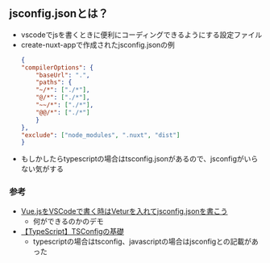 ## jsconfig.jsonとは？

- vscodeでjsを書くときに便利にコーディングできるようにする設定ファイル
- create-nuxt-appで作成されたjsconfig.jsonの例
    ```json
    {
    "compilerOptions": {
        "baseUrl": ".",
        "paths": {
        "~/*": ["./*"],
        "@/*": ["./*"],
        "~~/*": ["./*"],
        "@@/*": ["./*"]
        }
    },
    "exclude": ["node_modules", ".nuxt", "dist"]
    }

    ```
- もしかしたらtypescriptの場合はtsconfig.jsonがあるので、jsconfigがいらない気がする

### 参考
- [Vue.jsをVSCodeで書く時はVeturを入れてjsconfig.jsonを書こう](https://qiita.com/nyallpo/items/c50909926e465fabdb55)
    - 何ができるのかのデモ
- [【TypeScript】TSConfigの基礎](https://marsquai.com/a70497b9-805e-40a9-855d-1826345ca65f/1dc3824a-2ab9-471f-ad58-6226a37245ce/b5ce5f32-2afa-41f5-9fae-a3979f5c13df/)
    - typescriptの場合はtsconfig、javascriptの場合はjsconfigとの記載があった